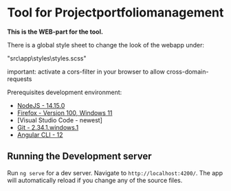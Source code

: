 # Tool for Projectportfoliomanagement

**This is the WEB-part for the tool.**

There is a global style sheet to change the look of the webapp under:

"src\app\styles\styles.scss"

important: activate a cors-filter in your browser to allow cross-domain-requests

Prerequisites development environment:

* [NodeJS - 14.15.0](https://nodejs.org/en/download/releases/)
* [Firefox - Version 100, Windows 11](https://www.mozilla.org/de/firefox/new/)
* [Visual Studio Code - newest]
* [Git - 2.34.1.windows.1](https://git-scm.com/)
* [Angular CLI - 12](https://github.com/angular/angular-cli)

## Running the Development server

Run `ng serve` for a dev server. Navigate to `http://localhost:4200/`. The app will automatically reload if you change any of the source files.
